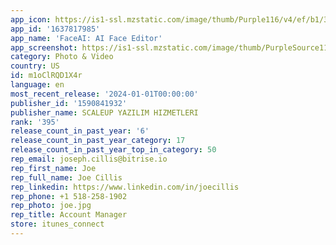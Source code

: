 ```yaml
---
app_icon: https://is1-ssl.mzstatic.com/image/thumb/Purple116/v4/ef/b1/3b/efb13bfe-df66-e008-358f-0df644d00e88/AppIcon-0-0-1x_U007emarketing-0-10-0-85-220.png/1024x1024bb.png
app_id: '1637817985'
app_name: 'FaceAI: AI Face Editor'
app_screenshot: https://is1-ssl.mzstatic.com/image/thumb/PurpleSource113/v4/98/0c/29/980c2996-d214-27d3-b20d-4e9defbc63a2/261be411-1a57-46be-843b-1c22670feac0_01_-_6.5.jpg/1242x2688bb.png
category: Photo & Video
country: US
id: m1oClRQD1X4r
language: en
most_recent_release: '2024-01-01T00:00:00'
publisher_id: '1590841932'
publisher_name: SCALEUP YAZILIM HIZMETLERI
rank: '395'
release_count_in_past_year: '6'
release_count_in_past_year_category: 17
release_count_in_past_year_top_in_category: 50
rep_email: joseph.cillis@bitrise.io
rep_first_name: Joe
rep_full_name: Joe Cillis
rep_linkedin: https://www.linkedin.com/in/joecillis
rep_phone: +1 518-258-1902
rep_photo: joe.jpg
rep_title: Account Manager
store: itunes_connect
---
```

